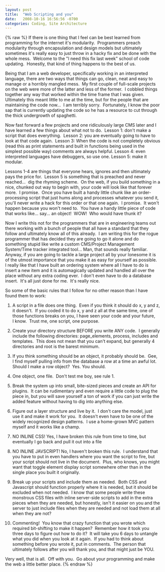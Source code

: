 ```yaml
---
layout: post
title:  "Web Scripting and you"
date:   2008-10-16 16:56:56 -0700
categories: Coding, Site Architecture
---
```

{% raw %}
If there is one thing that I feel can be best learned from programming for the internet it's modularity.  Programmers preach modularity through encapsulation and design models but ultimately sometimes it's really easy to just throw in a hacky fix and be done with the whole mess.  Welcome to the "I need this fix last week" school of code updating.  Honestly, that kind of thing happens to the best of us.

Being that I am a web developer, specifically working in an interpreted language, there are two ways that things can go, clean, neat and easy to manage or a horribly mangled mess.  My first couple of full-scale projects on the web were more of the latter and less of the former.  I cobbled things together any way that worked within the time frame that I was given.  Ultimately this meant little to me at the time, but for the people that are maintaining the code now...  I am terribly sorry.  Fortunately, I know the poor sap that is currently updating the code so he has a resource to cut through the thick undergrowth of spaghetti.<!--more-->

Now fast forward a few projects and one ridiculously large CMS later and I have learned a few things about what not to do.  Lesson 1: don't make a script that does everything.  Lesson 2: you are eventually going to have to look at that code again.  Lesson 3: When the code is not completely obvious (read this as print statements and built in functions being used in the simplest possible way) comments are always helpful. Lesson 4: even interpreted languages have debuggers, so use one. Lesson 5: make it modular.

Lessons 1-4 are things that everyone hears, ignores and then ultimately pays the price for.  Lesson 5 is something that is preached and never reached...  dig the rhyming scheme.  On the web, if you build something in a nice, chunked out way to begin with, your code will look like that forever more.  I promise.  Once you have built a handy little chunk like an order-processing script that just hums along and processes whatever you send it, you'll never write a hack for this order or that one again.  I promise.  It won't happen because you won't need to.  You have a handy little piece of code that works like... say... an object!  WOW!  Who would have thunk it?

Now I write this not for the programmers that are in engineering teams out there working with a bunch of people that all have a standard that they follow and ultimately know all of this already.  I am writing this for the rogue programmer that has decided they are going to go it alone and do something stupid like write a custom CMS/Project Management System/Time tracker integrated tool... Man, that sounds really familiar.  Anyway, if you are going to tackle a large project all by your lonesome it is of the utmost importance that you make it as easy for yourself as possible.  I really like that I have built an ordering system where all I have to do is insert a new item and it is automagically updated and handled all over the place without any extra coding ever.  I don't even have to do a database insert.  It's all just done for me.  It's really nice.

So some of the basic rules that I follow for no other reason than I have found them to work:

1) A script in a file does one thing.  Even if you think it should do x, y and z, it doesn't.  If you coded it to do x, y and z all at the same time, one of those functions breaks on you, I have seen your code and your future, I know.  Trust me, one script, one purpose.

2) Create your directory structure BEFORE you write ANY code.  I generally include the following directories: page_elements, process, includes and templates.  This does not mean that you can't expand, but generally 4 directories and root is the barest minimum.

3) If you think something should be an object, it probably should be.  Gee, I find myself pulling info from the database a row at a time an awful lot.  Should I make a row object?  Yes. You should.

4) One object, one file.  Don't test me boy, see rule 1.

5) Break the system up into small, bite-sized pieces and create an API for plugins.  It can be rudimentary and even require a little code to plug the piece in, but you will save yourself a ton of work if you can just write the added feature without having to dig into anything else.

6) Figure out a layer structure and live by it.  I don't care the model, just use it and make it work for you.  It doesn't even have to be one of the widely recognized design patterns.  I use a home-grown MVC pattern myself and it works like a champ.

7) NO INLINE CSS! Yes, I have broken this rule from time to time, but eventually I go back and pull it out into a file

8) NO INLINE JAVSCRIPT! No, I haven't broken this rule.  I understand that you have to put in even handlers where you want the script to fire, but your script should not live in the document.  Plus, who knows, you might want that toggle element display script somewhere other than in the single place you built it originally.

9) Break up your scripts and include them as needed.  Both CSS and Javascript should function properly where it is needed, but it should be excluded when not needed.  I know that some people write these monstrous CSS files with inline server-side scripts to add in the extra pieces when they are needed, but honestly, isn't it easier on you and the server to just include files when they are needed and not load them at all when they are not?

10) Commenting!  You know that crazy function that you wrote which required bit-shifting to make it happen?  Remember how it took you three days to figure out how to do it?  It will take you 6 days to untangle what you did when you look at it again.  If you had to think about something before you wrote it, put in comments.  The person that ultimately follows after you will thank you, and that might just be YOU.

Very well, that is all.  Off with you.  Go about your programming and make the web a little better place.
{% endraw %}
    